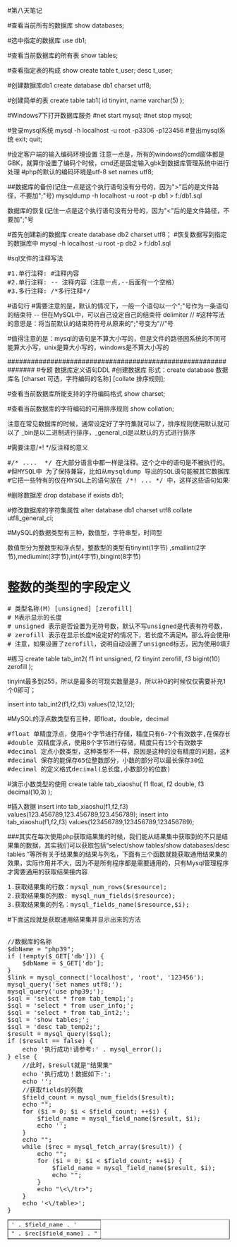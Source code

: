 #第八天笔记

#查看当前所有的数据库
show databases;

#选中指定的数据库
use db1;

#查看当前数据库的所有表
show tables;

#查看指定表的构成
show create table t_user;
desc t_user;

#创建数据库db1
create database db1 charset utf8;

#创建简单的表
create table tab1(
id tinyint,
name varchar(5)
);

#Windows7下打开数据库服务
#net start mysql;
#net stop mysql;

#登录mysql系统
mysql -h localhost -u root -p3306 -p123456
#登出mysql系统
exit;
quit;

#设定客户端的输入编码环境设置
注意一点是，所有的windows的cmd窗体都是GBK，就算你设置了编码个时候，cmd还是固定输入gbk到数据库管理系统中进行处理
#php的默认的编码环境是utf-8
set names utf8;

##数据库的备份(记住一点是这个执行语句没有分号的，因为">"后的是文件路径，不要加";"号)
mysqldump -h localhost -u root -p db1 > f:/db1.sql

数据库的恢复(记住一点是这个执行语句没有分号的，因为"<"后的是文件路径，不要加";"号

#首先创建新的数据库
create database db2 charset utf8；
#恢复数据写到指定的数据库中
mysql -h localhost -u root -p db2 > f:/db1.sql

#sql文件的注释写法
<pre>
#1.单行注释: #注释内容
#2.单行注释: -- 注释内容（注意一点,--后面有一个空格）
#3.多行注释: /*多行注释*/
</pre>

#语句行
#需要注意的是，默认的情况下，一般一个语句以一个";"号作为一条语句的结束符
-- 但在MySQL中，可以自己设定自己的结束符
delimiter //
#这种写法的意思是：将当前默认的结束符符号从原来的";"号变为"//"号

#值得注意的是：mysql的语句是不算大小写的，但是文件的路径因系统的不同可能算大小写，unix是算大小写的，windows是不算大小写的

###############################################################
#专题  数据库定义语句DDL
#创建数据库
形式：create database 数据库名 [charset 可选，字符编码的名称] [collate 排序规则];

#查看当前数据库所能支持的字符编码格式
show charset;

#查看当前数据库的字符编码的可用排序规则
show collation;

注意在常见数据库的时候，通常设定好了字符集就可以了，排序规则使用默认就可以了
_bin是以二进制进行排序，_general_ci是以默认的方式进行排序

#需要注意/*! */反注释的意义
<pre>
#/* ....  */ 在大部分语言中都一样是注释。这个之中的语句是不被执行的。
#但MYSQL中 为了保持兼容，比如从mysqldump 导出的SQL语句能被其它数据库直接使用，
#它把一些特有的仅在MYSQL上的语句放在 /*! ... */ 中，这样这些语句如果在其它数据库中是不会被执行，但在MYSQL中它会执行。
</pre>

#删除数据库
drop database if exists db1;

#修改数据库的字符集属性
alter database db1 charset utf8 collate utf8_general_ci;

#MySQL的数据类型有三种，数值型，字符串型，时间型

数值型分为整数型和浮点型，整数型的类型有tinyint(1字节) ,smallint(2字节),mediumint(3字节),int(4字节),bingint(8字节)


# 整数的类型的字段定义
<pre>
# 类型名称(M) [unsigned] [zerofill]
# M表示显示的长度
# unsigned 表示是否设置为无符号数，默认不写unsigned是代表有符号数，
# zerofill 表示在显示长度M设定好的情况下，若长度不满足M，那么将会使用0来填充
# 注意，如果设置了zerofill，说明自动设置了unsigned标志，因为使用0填充的内容不允许有符号的
</pre>

#练习
create table tab_int2(
f1 int unsigned,
f2 tinyint zerofill, 
f3 bigint(10) zerofill
);

tinyint最多到255，所以是最多的可现实数量是3，所以补0的时候仅仅需要补充1个0即可；

insert into tab_int2(f1,f2,f3) values(12,12,12);

#MySQL的浮点数类型有三种，即float，double，decimal
<pre>
#float 单精度浮点，使用4个字节进行存储，精度只有6-7个有效数字,在保存长整数的时候，损失很严重;
#double 双精度浮点，使用8个字节进行存储，精度只有15个有效数字
#decimal 定点小数类型，这种类型不一样，原因是这种的没有精度的问题，这种保存方式很像字符串，读取的时候在进行显示，这样就会就能保存不丢失精度的
#decimal 保存的能保存65位整数部分，小数的部分可以最长保存30位
#decimal 的定义格式decimal(总长度,小数部分的位数)
</pre>

#演示小数类型的使用
create table tab_xiaoshu(
f1 float,
f2 double,
f3 decimal(10,3)
);

#插入数据
insert into tab_xiaoshu(f1,f2,f3) values(123.456789,123.456789,123.456789);
insert into tab_xiaoshu(f1,f2,f3) values(123456789,123456789,123456789);

###其实在每次使用php获取结果集的时候，我们能从结果集中获取到的不只是结果集的数据，其实我们可以获取包括“select/show tables/show databases/desc tables ”等所有关于结果集的结果与列名，下面有三个函数就能获取通用结果集的效果，实际作用并不大，因为不是所有程序都是需要通用的，只有Mysql管理程序才需要通用的获取结果接内容
<pre>
1.获取结果集的行数：mysql_num_rows($resource);
2.获取结果集的列数: mysql_num_fields($resource);
3.获取结果集的列名：mysql_fields_name($resource,$i);
</pre>

#下面这段就是获取通用结果集并显示出来的方法
<pre>

//数据库的名称
$dbName = "php39";
if (!empty($_GET['db'])) {
    $dbName = $_GET['db'];
}
$link = mysql_connect('localhost', 'root', '123456');
mysql_query('set names utf8;');
mysql_query('use php39;');
$sql = 'select * from tab_temp1;';
$sql = 'select * from user_info;';
$sql = 'select * from tab_int2;';
$sql = 'show tables;';
$sql = 'desc tab_temp2;';
$result = mysql_query($sql);
if ($result == false) {
    echo '执行成功!请参考:' . mysql_error();
} else {
    //此时，$result就是"结果集"
    echo '执行成功！数据如下:';
    echo '<table border=\'1\' cellspacing=\'0\'>';
    //获取fields的列数
    $field_count = mysql_num_fields($result);
    echo "<tr>";
    for ($i = 0; $i < $field_count; ++$i) {
        $field_name = mysql_field_name($result, $i);
        echo '<td>' . $field_name . '</td>';
    }
    echo "</tr>";
    while ($rec = mysql_fetch_array($result)) {
        echo "<tr>";
        for ($i = 0; $i < $field_count; ++$i) {
            $field_name = mysql_field_name($result, $i);
            echo "<td>" . $rec[$field_name] . "</td>";
        }
        echo "\<\/tr>";
    }
    echo '<\/table>';
}
</pre>